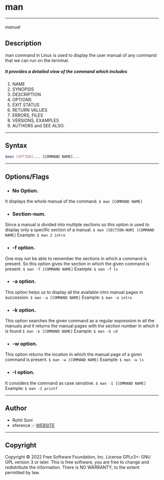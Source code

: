 # man

---
###### manual 
## Description
man command in Linux is used to display the user manual of any command that we can run on the terminal.

##### It provides a detailed view of the command which includes 
1. NAME
2. SYNOPSIS
3. DESCRIPTION
4. OPTIONS
5. EXIT STATUS
6. RETURN VALUES
7. ERRORS, FILES
8. VERSIONS, EXAMPLES
9. AUTHORS and SEE ALSO.

---

## Syntax
```bash
$man [OPTION]... [COMMAND NAME]...
```
---

## Options/Flags
- ###  No Option.
It displays the whole manual of the command.
    ```
    $ man [COMMAND NAME]
    ```
- ###  Section-num.
Since a manual is divided into multiple sections so this option is used to display only a specific section of a manual.
    ```
    $ man [SECTION-NUM] [COMMAND NAME]
    ```
    Example:
    ```
    $ man 2 intro
    ```
- ###   -f option.
One may not be able to remember the sections in which a command is present. So this option gives the section in which the given command is present.
    ```
    $ man -f [COMMAND NAME]
    ```
    Example:
    ```
    $ man -f ls
    ```
- ###   -a option.
This option helps us to display all the available intro manual pages in succession.
    ```
    $ man -a [COMMAND NAME]
    ```
    Example:
    ```
    $ man -a intro
    ```
- ###   -k option.
This option searches the given command as a regular expression in all the manuals and it returns the manual pages with the section number in which it is found
    ```
    $ man -k [COMMAND NAME]
    ```
    Example:
    ```
    $ man -k cd
    ```
- ###   -w option.
This option returns the location in which the manual page of a given command is present.
    ```
   $ man -w [COMMAND NAME]
    ```
    Example:
    ```
    $ man -w ls
    ```
- ###   -I option.
It considers the command as case sensitive.
    ```
   $ man -I [COMMAND NAME]
    ```
    Example:
    ```
    $ man -I printf
    ```


---



## Author
- Rohit Soni
- eference :- [WEBSITE](https://www.geeksforgeeks.org/man-command-in-linux-with-examples/#:~:text=man%20command%20in%20Linux%20is,EXAMPLES%2C%20AUTHORS%20and%20SEE%20ALSO.)

---

## Copyright
Copyright © 2022 Free Software Foundation, Inc. License GPLv3+: GNU GPL version 3 or later.
This is free software, you are free to change and redistribute the information. There is NO WARRANTY, to the extent permitted by law.

